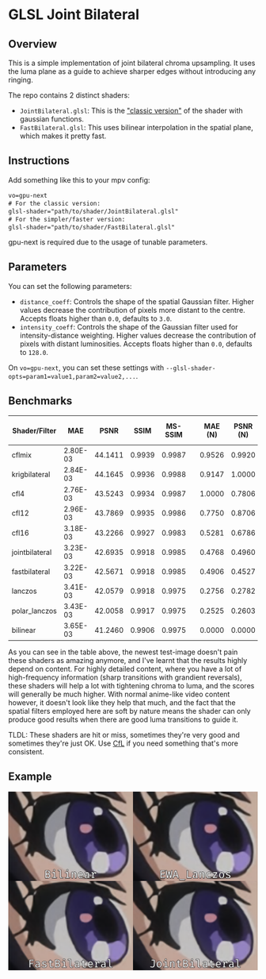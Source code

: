 # GLSL Joint Bilateral

## Overview
This is a simple implementation of joint bilateral chroma upsampling. It uses the luma plane as a guide to achieve sharper edges without introducing any ringing.

The repo contains 2 distinct shaders:
- `JointBilateral.glsl`: This is the ["classic version"](https://en.wikipedia.org/wiki/Bilateral_filter) of the shader with gaussian functions.
- `FastBilateral.glsl`: This uses bilinear interpolation in the spatial plane, which makes it pretty fast.

## Instructions
Add something like this to your mpv config:
```
vo=gpu-next
# For the classic version:
glsl-shader="path/to/shader/JointBilateral.glsl"
# For the simpler/faster version:
glsl-shader="path/to/shader/FastBilateral.glsl"
```
gpu-next is required due to the usage of tunable parameters.

## Parameters
You can set the following parameters:
- `distance_coeff`: Controls the shape of the spatial Gaussian filter. Higher values decrease the contribution of pixels more distant to the centre. Accepts floats higher than `0.0`, defaults to `3.0`.
- `intensity_coeff`: Controls the shape of the Gaussian filter used for intensity-distance weighting. Higher values decrease the contribution of pixels with distant luminosities. Accepts floats higher than `0.0`, defaults to `128.0`.

On `vo=gpu-next`, you can set these settings with `--glsl-shader-opts=param1=value1,param2=value2,...`.

## Benchmarks
| Shader/Filter  | MAE      | PSNR    | SSIM   | MS-SSIM |   | MAE (N) | PSNR (N) | SSIM (N) | MS-SSIM (N) |   | Mean   |
|----------------|----------|---------|--------|---------|---|---------|----------|----------|-------------|---|--------|
| cflmix         | 2.80E-03 | 44.1411 | 0.9939 |  0.9987 |   |  0.9526 |   0.9920 |   1.0000 |      0.9634 |   | 0.9770 |
| krigbilateral  | 2.84E-03 | 44.1645 | 0.9936 |  0.9988 |   |  0.9147 |   1.0000 |   0.9004 |      1.0000 |   | 0.9538 |
| cfl4           | 2.76E-03 | 43.5243 | 0.9934 |  0.9987 |   |  1.0000 |   0.7806 |   0.8529 |      0.9041 |   | 0.8844 |
| cfl12          | 2.96E-03 | 43.7869 | 0.9935 |  0.9986 |   |  0.7750 |   0.8706 |   0.8573 |      0.8368 |   | 0.8349 |
| cfl16          | 3.18E-03 | 43.2266 | 0.9927 |  0.9983 |   |  0.5281 |   0.6786 |   0.6234 |      0.6358 |   | 0.6165 |
| jointbilateral | 3.23E-03 | 42.6935 | 0.9918 |  0.9985 |   |  0.4768 |   0.4960 |   0.3555 |      0.7873 |   | 0.5289 |
| fastbilateral  | 3.22E-03 | 42.5671 | 0.9918 |  0.9985 |   |  0.4906 |   0.4527 |   0.3546 |      0.7554 |   | 0.5133 |
| lanczos        | 3.41E-03 | 42.0579 | 0.9918 |  0.9975 |   |  0.2756 |   0.2782 |   0.3664 |      0.0549 |   | 0.2438 |
| polar_lanczos  | 3.43E-03 | 42.0058 | 0.9917 |  0.9975 |   |  0.2525 |   0.2603 |   0.3455 |      0.0384 |   | 0.2242 |
| bilinear       | 3.65E-03 | 41.2460 | 0.9906 |  0.9975 |   |  0.0000 |   0.0000 |   0.0000 |      0.0000 |   | 0.0000 |

As you can see in the table above, the newest test-image doesn't pain these shaders as amazing anymore, and I've learnt that the results highly depend on content. For highly detailed content, where you have a lot of high-frequency information (sharp transitions with grandient reversals), these shaders will help a lot with tightening chroma to luma, and the scores will generally be much higher. With normal anime-like video content however, it doesn't look like 
they help that much, and the fact that the spatial filters employed here are soft by nature means the shader can only produce good results when there are good luma transitions to guide it.

TLDL: These shaders are hit or miss, sometimes they're very good and sometimes they're just OK. Use [CfL](https://github.com/Artoriuz/glsl-chroma-from-luma-prediction) if you need something that's more consistent.

## Example
![JointBilateral Example](./example.png "JointBilateral Example")